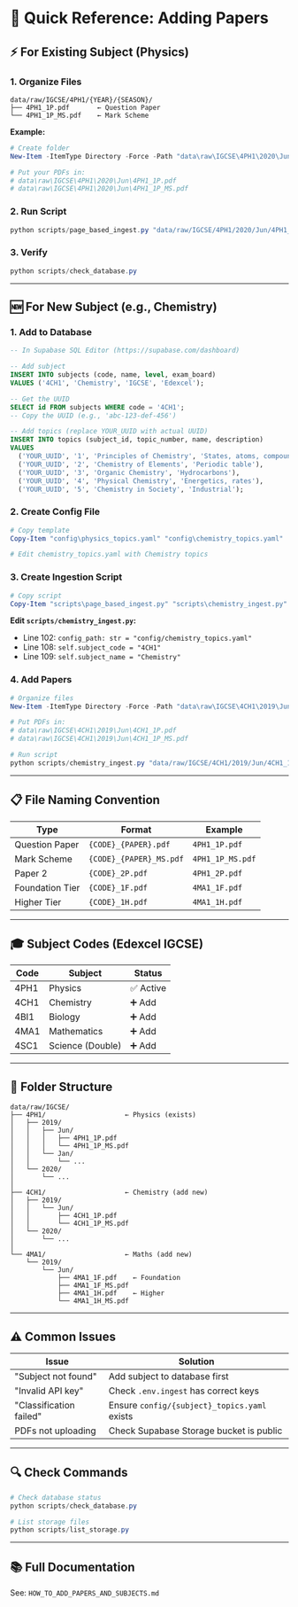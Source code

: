 # 🚀 Quick Reference: Adding Papers

## ⚡ For Existing Subject (Physics)

### 1. Organize Files
```
data/raw/IGCSE/4PH1/{YEAR}/{SEASON}/
├── 4PH1_1P.pdf       ← Question Paper
└── 4PH1_1P_MS.pdf    ← Mark Scheme
```

**Example:**
```powershell
# Create folder
New-Item -ItemType Directory -Force -Path "data\raw\IGCSE\4PH1\2020\Jun"

# Put your PDFs in:
# data\raw\IGCSE\4PH1\2020\Jun\4PH1_1P.pdf
# data\raw\IGCSE\4PH1\2020\Jun\4PH1_1P_MS.pdf
```

### 2. Run Script
```powershell
python scripts/page_based_ingest.py "data/raw/IGCSE/4PH1/2020/Jun/4PH1_1P.pdf" "data/raw/IGCSE/4PH1/2020/Jun/4PH1_1P_MS.pdf"
```

### 3. Verify
```powershell
python scripts/check_database.py
```

---

## 🆕 For New Subject (e.g., Chemistry)

### 1. Add to Database
```sql
-- In Supabase SQL Editor (https://supabase.com/dashboard)

-- Add subject
INSERT INTO subjects (code, name, level, exam_board)
VALUES ('4CH1', 'Chemistry', 'IGCSE', 'Edexcel');

-- Get the UUID
SELECT id FROM subjects WHERE code = '4CH1';
-- Copy the UUID (e.g., 'abc-123-def-456')

-- Add topics (replace YOUR_UUID with actual UUID)
INSERT INTO topics (subject_id, topic_number, name, description)
VALUES 
  ('YOUR_UUID', '1', 'Principles of Chemistry', 'States, atoms, compounds'),
  ('YOUR_UUID', '2', 'Chemistry of Elements', 'Periodic table'),
  ('YOUR_UUID', '3', 'Organic Chemistry', 'Hydrocarbons'),
  ('YOUR_UUID', '4', 'Physical Chemistry', 'Energetics, rates'),
  ('YOUR_UUID', '5', 'Chemistry in Society', 'Industrial');
```

### 2. Create Config File
```powershell
# Copy template
Copy-Item "config\physics_topics.yaml" "config\chemistry_topics.yaml"

# Edit chemistry_topics.yaml with Chemistry topics
```

### 3. Create Ingestion Script
```powershell
# Copy script
Copy-Item "scripts\page_based_ingest.py" "scripts\chemistry_ingest.py"
```

**Edit `scripts/chemistry_ingest.py`:**
- Line 102: `config_path: str = "config/chemistry_topics.yaml"`
- Line 108: `self.subject_code = "4CH1"`
- Line 109: `self.subject_name = "Chemistry"`

### 4. Add Papers
```powershell
# Organize files
New-Item -ItemType Directory -Force -Path "data\raw\IGCSE\4CH1\2019\Jun"

# Put PDFs in:
# data\raw\IGCSE\4CH1\2019\Jun\4CH1_1P.pdf
# data\raw\IGCSE\4CH1\2019\Jun\4CH1_1P_MS.pdf

# Run script
python scripts/chemistry_ingest.py "data/raw/IGCSE/4CH1/2019/Jun/4CH1_1P.pdf" "data/raw/IGCSE/4CH1/2019/Jun/4CH1_1P_MS.pdf"
```

---

## 📋 File Naming Convention

| Type | Format | Example |
|------|--------|---------|
| Question Paper | `{CODE}_{PAPER}.pdf` | `4PH1_1P.pdf` |
| Mark Scheme | `{CODE}_{PAPER}_MS.pdf` | `4PH1_1P_MS.pdf` |
| Paper 2 | `{CODE}_2P.pdf` | `4PH1_2P.pdf` |
| Foundation Tier | `{CODE}_1F.pdf` | `4MA1_1F.pdf` |
| Higher Tier | `{CODE}_1H.pdf` | `4MA1_1H.pdf` |

---

## 🎓 Subject Codes (Edexcel IGCSE)

| Code | Subject | Status |
|------|---------|--------|
| 4PH1 | Physics | ✅ Active |
| 4CH1 | Chemistry | ➕ Add |
| 4BI1 | Biology | ➕ Add |
| 4MA1 | Mathematics | ➕ Add |
| 4SC1 | Science (Double) | ➕ Add |

---

## 📁 Folder Structure

```
data/raw/IGCSE/
├── 4PH1/                    ← Physics (exists)
│   ├── 2019/
│   │   ├── Jun/
│   │   │   ├── 4PH1_1P.pdf
│   │   │   └── 4PH1_1P_MS.pdf
│   │   └── Jan/
│   │       └── ...
│   └── 2020/
│       └── ...
│
├── 4CH1/                    ← Chemistry (add new)
│   ├── 2019/
│   │   └── Jun/
│   │       ├── 4CH1_1P.pdf
│   │       └── 4CH1_1P_MS.pdf
│   └── 2020/
│       └── ...
│
└── 4MA1/                    ← Maths (add new)
    └── 2019/
        └── Jun/
            ├── 4MA1_1F.pdf    ← Foundation
            ├── 4MA1_1F_MS.pdf
            ├── 4MA1_1H.pdf    ← Higher
            └── 4MA1_1H_MS.pdf
```

---

## ⚠️ Common Issues

| Issue | Solution |
|-------|----------|
| "Subject not found" | Add subject to database first |
| "Invalid API key" | Check `.env.ingest` has correct keys |
| "Classification failed" | Ensure `config/{subject}_topics.yaml` exists |
| PDFs not uploading | Check Supabase Storage bucket is public |

---

## 🔍 Check Commands

```powershell
# Check database status
python scripts/check_database.py

# List storage files
python scripts/list_storage.py
```

---

## 📚 Full Documentation

See: `HOW_TO_ADD_PAPERS_AND_SUBJECTS.md`
